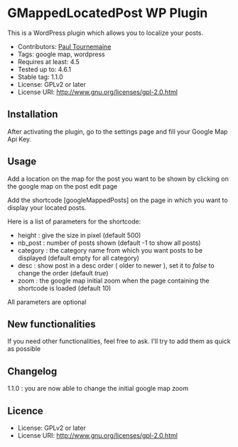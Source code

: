 # GMappedLocatedPost WP Plugin

This is a WordPress plugin which allows you to localize your posts. 

* Contributors: [Paul Tournemaine](https://github.com/ptournem)
* Tags: google map, wordpress
* Requires at least: 4.5
* Tested up to: 4.6.1
* Stable tag: 1.1.0
* License: GPLv2 or later
* License URI: http://www.gnu.org/licenses/gpl-2.0.html

## Installation 

After activating the plugin, go to the settings page and fill your Google Map Api Key. 

## Usage 

Add a location on the map for the post you want to be shown by clicking on the google map on the post edit page

Add the shortcode [googleMappedPosts] on the page in which you want to display your located posts.

Here is a list of parameters for the shortcode:

* height : give the size in pixel (default 500)
* nb_post : number of posts shown (default -1 to show all posts)
* category : the category name from which you want posts to be displayed (default empty for all category)
* desc : show post in a desc order ( older to newer ), set it to *false* to change the order (default *true*)
* zoom : the google map initial zoom when the page containing the shortcode is loaded (default 10)

All parameters are optional

## New functionalities 

If you need other functionalities, feel free to ask. I'll try to add them as quick as possible

## Changelog


1.1.0 : you are now able to change the initial google map zoom

## Licence

* License: GPLv2 or later
* License URI: http://www.gnu.org/licenses/gpl-2.0.html

